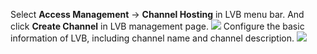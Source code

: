 Select **Access Management** -> **Channel Hosting** in LVB menu bar. And click **Create Channel** in LVB management page.
![](//mc.qcloudimg.com/static/img/c96c59a28290c9e39f56cc9bf013b129/image.png)
Configure the basic information of LVB, including channel name and channel description.
![](//mc.qcloudimg.com/static/img/ee3b3034eba86902090ac2724d5cbe20/image.png)
